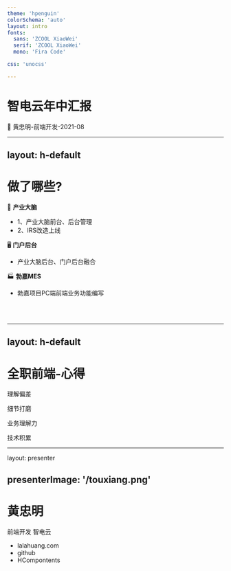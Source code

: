 ```yaml
---
theme: 'hpenguin'
colorSchema: 'auto'
layout: intro
fonts:
  sans: 'ZCOOL XiaoWei'
  serif: 'ZCOOL XiaoWei'
  mono: 'Fira Code'

css: 'unocss'

---
```


# 智电云年中汇报

🚀 黄忠明-前端开发-2021-08

---
layout: h-default
---

# 做了哪些?


<div class="~ grid grid-rows-3" >
  <div>
    <p font="sans">🧠 <strong>产业大脑</strong></p>
    <ul class="!list-none">
      <li>
      1、产业大脑前台、后台管理
      </li>
      <li>
      2、IRS改造上线
      </li>
    </ul>
  </div>
  <div>
    <p>🖥️ <strong>门户后台</strong></p>
    <ul class="!list-none">
      <li>
      产业大脑后台、门户后台融合
      </li>
    </ul>
  </div>
  <div>
   <p>🏭 <strong>勃嘉MES</strong></p>
  <ul class="!list-none">
    <li>
    勃嘉项目PC端前端业务功能编写
    </li>
  </ul>
  
  </div>
  



 </div>


<br>
<br>

---
layout: h-default
---

# 全职前端-心得

<div grid="~ cols-2 gap-y-20 " justify="center" m="t-20"  >
  <p text="center 32px" >
  理解偏差
  </p>
  <p  text="center 32px">
  细节打磨
  </p>
  <p text="center 32px">
  业务理解力
  </p>
  <p text="center 32px">
 技术积累
  </p>

</div>

<!--
saasas
-->

---
layout: presenter

presenterImage: '/touxiang.png'
---

# 黄忠明

前端开发 <fancy-link   href="https://www.zhidiancloud.com/index"  >智电云</fancy-link>

- <fancy-link href="http://www.lalahuang.cn/">lalahuang.com</fancy-link>
- <fancy-link href="https://github.com/lalahuang">github</fancy-link>
- <fancy-link  href="https://www.npmjs.com/">HCompontents</fancy-link>
